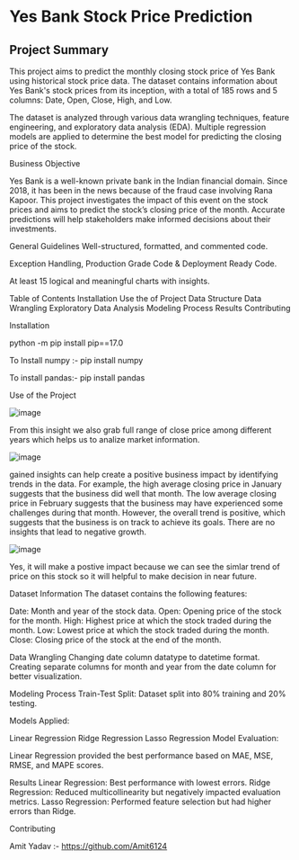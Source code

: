 # Yes Bank Stock Price Prediction

## Project Summary 

This project aims to predict the monthly closing stock price of Yes Bank using historical stock price data. The dataset contains information about Yes Bank's stock prices from its inception, with a total of 185 rows and 5 columns: Date, Open, Close, High, and Low.

The dataset is analyzed through various data wrangling techniques, feature engineering, and exploratory data analysis (EDA). Multiple regression models are applied to determine the best model for predicting the closing price of the stock.

Business Objective

Yes Bank is a well-known private bank in the Indian financial domain. Since 2018, it has been in the news because of the fraud case involving Rana Kapoor. This project investigates the impact of this event on the stock prices and aims to predict the stock’s closing price of the month. Accurate predictions will help stakeholders make informed decisions about their investments.

General Guidelines
Well-structured, formatted, and commented code.

Exception Handling, Production Grade Code & Deployment Ready Code.

At least 15 logical and meaningful charts with insights.

Table of Contents
Installation
Use the of Project
Data Structure
Data Wrangling
Exploratory Data Analysis
Modeling Process
Results
Contributing

Installation

python -m pip install pip==17.0

To Install numpy :- pip install numpy

To install pandas:- pip install pandas

Use of the Project

![image](https://github.com/mintijha/Yes-Bank-Stock-Closing-Price-Prediction/assets/123978172/a66c93c5-f5c0-4fd9-91e3-2765515cda64)

From this insight we also grab full range of close price among different years which helps us to analize market information.

![image](https://github.com/mintijha/Yes-Bank-Stock-Closing-Price-Prediction/assets/123978172/1044ac23-a872-44b2-9e70-2a8ddd88b86d)

gained insights can help create a positive business impact by identifying trends in the data. For example, the high average closing price in January suggests that the business did well that month. The low average closing price in February suggests that the business may have experienced some challenges during that month. However, the overall trend is positive, which suggests that the business is on track to achieve its goals. There are no insights that lead to negative growth.

![image](https://github.com/mintijha/Yes-Bank-Stock-Closing-Price-Prediction/assets/123978172/cd38da12-628f-45c2-8e29-b6264816a8ec)

Yes, it will make a postive impact because we can see the simlar trend of price on this stock so it will helpful to make decision in near future.




Dataset Information
The dataset contains the following features:

Date: Month and year of the stock data.
Open: Opening price of the stock for the month.
High: Highest price at which the stock traded during the month.
Low: Lowest price at which the stock traded during the month.
Close: Closing price of the stock at the end of the month.


Data Wrangling
Changing date column datatype to datetime format.
Creating separate columns for month and year from the date column for better visualization.

Modeling Process
Train-Test Split: Dataset split into 80% training and 20% testing.

Models Applied:

Linear Regression
Ridge Regression
Lasso Regression
Model Evaluation:

Linear Regression provided the best performance based on MAE, MSE, RMSE, and MAPE scores.

Results
Linear Regression: Best performance with lowest errors.
Ridge Regression: Reduced multicollinearity but negatively impacted evaluation metrics.
Lasso Regression: Performed feature selection but had higher errors than Ridge.

Contributing

Amit Yadav :- https://github.com/Amit6124


